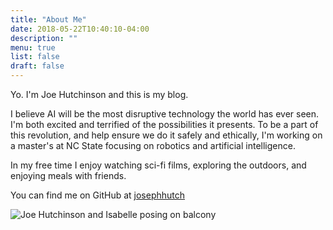 ```yaml
---
title: "About Me"
date: 2018-05-22T10:40:10-04:00
description: ""
menu: true
list: false
draft: false
---
```


Yo. I'm Joe Hutchinson and this is my blog.

I believe AI will be the most disruptive technology the world has ever seen.  I'm both excited and terrified of the possibilities it presents.  To be a part of this revolution, and help ensure we do it safely and ethically, I'm working on a master's at NC State focusing on robotics and artificial intelligence.

In my free time I enjoy watching sci-fi films, exploring the outdoors, and enjoying meals with friends.

You can find me on GitHub at [josephhutch](https://github.com/josephhutch/)

![Joe Hutchinson and Isabelle posing on balcony](/img/me.jpg "Me and Isabelle")